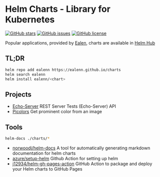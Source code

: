 # Helm Charts - Library for Kubernetes

[![GitHub stars](https://img.shields.io/github/stars/Ealenn/charts?style=for-the-badge)](https://github.com/Ealenn/Echo-Server/stargazers)
[![GitHub issues](https://img.shields.io/github/issues/Ealenn/charts?style=for-the-badge)](https://github.com/Ealenn/Echo-Server/issues)
[![GitHub license](https://img.shields.io/github/license/Ealenn/charts?style=for-the-badge)](https://github.com/Ealenn/Echo-Server)

Popular applications, provided by [Ealen](https://github.com/Ealenn), charts are available in [Helm Hub](https://hub.helm.sh)

## TL;DR

```bash
helm repo add ealenn https://ealenn.github.io/charts
helm search ealenn
helm install ealenn/<chart>
```

## Projects

- [Echo-Server](https://hub.helm.sh/charts/ealenn/echo-server) REST Server Tests (Echo-Server) API
- [Picolors](https://hub.helm.sh/charts/ealenn/picolors) Get prominent color from an image

## Tools

```bash
helm-docs ./charts/*
```

- [norwoodj/helm-docs](https://github.com/norwoodj/helm-docs) A tool for automatically generating markdown documentation for helm charts
- [azure/setup-helm](https://github.com/Azure/setup-helm) Github Action for setting up helm
- [j12934/helm-gh-pages-action](https://github.com/J12934/helm-gh-pages-action) GitHub Action to package and deploy your Helm charts to GitHub Pages

